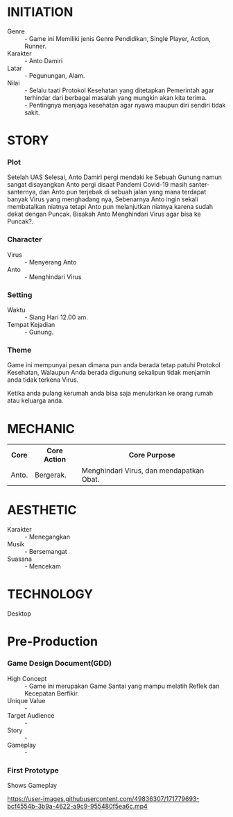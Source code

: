 <h1>INITIATION</h1>

<dl>
  <dt>Genre</dt>
  <dd>- Game ini Memiliki jenis Genre Pendidikan, Single Player, Action, Runner.</dd>
  <dt>Karakter</dt>
  <dd>- Anto Damiri</dd>
  <dt>Latar</dt>
  <dd>- Pegunungan, Alam.</dd>
  <dt>Nilai</dt>
  <dd>- Selalu taati Protokol Kesehatan yang ditetapkan Pemerintah agar terhindar dari berbagai masalah yang mungkin akan kita terima.</dd>
  <dd>- Pentingnya menjaga kesehatan agar nyawa maupun diri sendiri tidak sakit.</dd>
</dl>

<h1>STORY</h1>
<h3>Plot</h3>
<p> Setelah UAS Selesai, Anto Damiri pergi mendaki ke Sebuah Gunung namun sangat disayangkan Anto pergi disaat Pandemi Covid-19 masih santer-santernya, dan Anto pun terjebak di sebuah jalan yang mana terdapat banyak Virus yang menghadang nya, Sebenarnya Anto ingin sekali membatalkan niatnya tetapi Anto pun melanjutkan niatnya karena sudah dekat dengan Puncak. Bisakah Anto Menghindari Virus agar bisa ke Puncak?. </p>
<h3>Character</h3>
<dl>
  <dt> Virus</dt>
  <dd> - Menyerang Anto</dd>
  <dt> Anto</dt>
  <dd> - Menghindari Virus</dd>
</dl>
<h3>Setting</h3>
<dl>
  <dt> Waktu</dt>
  <dd> - Siang Hari 12.00 am.</dd>
  <dt> Tempat Kejadian</dt>
  <dd> - Gunung.</dd>
</dl>
<h3>Theme</h3>
<p> Game ini mempunyai pesan dimana pun anda berada tetap patuhi Protokol Kesehatan, Walaupun Anda berada digunung sekalipun tidak menjamin anda tidak terkena Virus. 
  
Ketika anda pulang kerumah anda bisa saja menularkan ke orang rumah atau keluarga anda.</p>

<h1>MECHANIC</h1>

<table>
  <tr>
    <th>Core</th>
    <th>Core Action</th>
    <th>Core Purpose</th>
  </tr>
  <tr>
    <td>Anto.</td>
    <td>Bergerak.</td>
    <td>Menghindari Virus, dan mendapatkan Obat.</td>
  </tr>
</table>

<h1>AESTHETIC</h1>

<dl>
  <dt>Karakter</dt>
  <dd>- Menegangkan</dd>
  <dt>Musik</dt>
  <dd>- Bersemangat</dd>
  <dt>Suasana</dt>
  <dd>- Mencekam</dd>
</dl>

<h1>TECHNOLOGY</h1>
<p>Desktop</p>

<h1>Pre-Production</h1>
<h3>Game Design Document(GDD)</h3>
<dl>
  <dt>High Concept</dt>
  <dd>- Game ini merupakan Game Santai yang mampu melatih Reflek dan Kecepatan Berfikir.</dd>
  <dt>Unique Value</dt>
  <dd>- </dd>
  <dt>Target Audience</dt>
  <dd>- </dd>
  <dt>Story</dt>
  <dd>- </dd>
  <dt>Gameplay</dt>
  <dd>- </dd>
</dl>
<h3>First Prototype</h3>

<p>Shows Gameplay</p>


https://user-images.githubusercontent.com/49836307/171779693-bcf4554b-3b9a-4622-a9c9-955480f5ea6c.mp4


